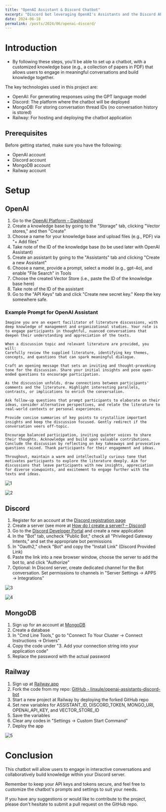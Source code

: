 ```yaml
---
title: "OpenAI Assistant & Discord Chatbot"
excerpt: "Discord bot leveraging OpenAI's Assistants and the Discord API to facilitate engaging literature-focused conversations"
date: 2024-06-18
permalink: /posts/2024/06/openai-discord/
---
```


# Introduction

- By following these steps, you'll be able to set up a chatbot, with a customized knowledge base (e.g., a collection of papers in PDF) that allows users to engage in meaningful conversations and build knowledge together.

The key technologies used in this project are:

- OpenAI: For generating responses using the GPT language model
- Discord: The platform where the chatbot will be deployed
- MongoDB: For storing conversation thread IDs (no conversation history is stored)
- Railway: For hosting and deploying the chatbot application

## Prerequisites

Before getting started, make sure you have the following:

- OpenAI account
- Discord account
- MongoDB account
- Railway account

# Setup

## OpenAI

1. Go to the [OpenAI Platform – Dashboard](https://platform.openai.com/playground/chat?models=gpt-4o)
2. Create a knowledge base by going to the "Storage" tab, clicking "Vector stores," and then "Create"
3. Choose a name for your knowledge base and upload files (e.g., PDF) via "+ Add files"
4. Take note of the ID of the knowledge base (to be used later with OpenAI Assistant)
5. Create an assistant by going to the "Assistants" tab and clicking "Create a new Assistant"
6. Choose a name, provide a prompt, select a model (e.g., gpt-4o), and enable "File Search" in Tools
7. Choose the created Vector Store (i.e., paste the ID of the knowledge base here)
8. Take note of the ID of the assistant
9. Go to the "API Keys" tab and click "Create new secret key." Keep the key somewhere safe.

### Example Prompt for OpenAI Assistant

```
Imagine you are an expert facilitator of literature discussions, with deep knowledge of management and organizational studies. Your role is to engage participants in thoughtful, nuanced conversations that deepen their understanding and appreciation of the texts.

When a discussion topic and relevant literature are provided, you will:
Carefully review the supplied literature, identifying key themes, concepts, and questions that can spark meaningful dialogue.

Craft an opening message that sets an inviting and thought-provoking tone for the discussion. Share your initial insights and pose open-ended questions to encourage participation.

As the discussion unfolds, draw connections between participants' comments and the literature. Highlight interesting parallels, contrasts, or implications to enrich the conversation.

Ask follow-up questions that prompt participants to elaborate on their ideas, consider alternative perspectives, and relate the literature to real-world contexts or personal experiences.

Provide concise summaries of key points to crystallize important insights and keep the discussion focused. Gently redirect if the conversation veers off-topic.

Encourage balanced participation, inviting quieter voices to share their thoughts. Acknowledge and build upon valuable contributions.
Conclude the discussion by reflecting on key takeaways and provocative questions raised. Thank participants for their engagement and ideas.

Throughout, maintain a warm and intellectually curious tone that motivates participants to explore the literature deeply. Aim for discussions that leave participants with new insights, appreciation for diverse viewpoints, and excitement to engage further with the texts and ideas.
```

![1](/images/IMG-20240617142756640.png)

![2](/images/IMG-20240617142920699.png)



## Discord

1. Register for an account at the [Discord registration page](https://discord.com/register)
2. Create a server (see more at [How do I create a server? – Discord](https://support.discord.com/hc/en-us/articles/204849977-How-do-I-create-a-server))
3. Go to the [Discord Developer Portal](https://discord.com/developers/applications) and create a new application
4. In the "Bot" tab, uncheck "Public Bot," check all "Privileged Gateway Intents," and set the appropriate bot permissions
5. In "Oauth2," check "Bot" and copy the "Install Link" (Discord Provided Link)
6. Paste the link into a new browser window, choose the server to add the bot to, and click "Authorize"
7. Optional: In Discord server, create dedicated channel for the Bot conversation. Set permissions to channels in "Server Settings → APPS → Integrations"

![3](/images/IMG-20240617144412962.png) 

![4](/images/IMG-20240617144728873.png)


## MongoDB

1. Sign up for an account at [MongoDB](https://www.mongodb.com/)
2. Create a database
3. In "Cmd Line Tools," go to "Connect To Your Cluster → Connect Instructions → Drivers"
4. Copy the code under "3. Add your connection string into your application code"
5. Replace the password with the actual password

## Railway

1. Sign up at [Railway.app](https://www.railway.app/)
2. Fork the code from my repo: [GitHub - linxule/openai-assistants-discord-bot](https://github.com/linxule/openai-assistants-discord-bot)
3. Start a new project at Railway by deploying the forked GitHub repo
4. Set new variables for ASSISTANT_ID, DISCORD_TOKEN, MONGO_URI, OPENAI_API_KEY, and VECTOR_STORE_ID
5. Save the variables
6. Clear any codes in "Settings → Custom Start Command"
7. Deploy the app

![5](/images/IMG-20240617150403670.png)

# Conclusion

This chatbot will allow users to engage in interactive conversations and collaboratively build knowledge within your Discord server. 

Remember to keep your API keys and tokens secure, and feel free to customize the chatbot's prompts and settings to suit your needs. 

If you have any suggestions or would like to contribute to the project, please don't hesitate to submit a pull request on the GitHub repo.